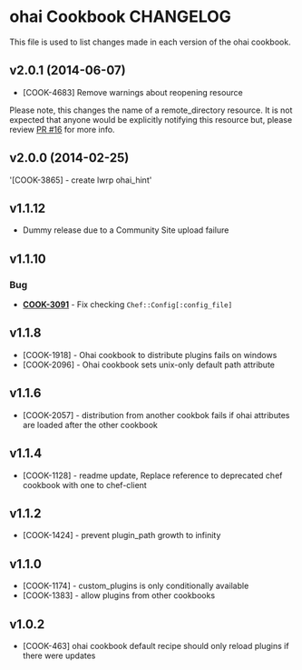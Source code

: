 ohai Cookbook CHANGELOG
=======================
This file is used to list changes made in each version of the ohai cookbook.


v2.0.1 (2014-06-07)
-------------------
* [COOK-4683] Remove warnings about reopening resource

Please note, this changes the name of a remote_directory resource. It is not expected that anyone would be explicitly notifying this resource but, please review [PR #16](https://github.com/opscode-cookbooks/ohai/pull/16/files) for more info.


v2.0.0 (2014-02-25)
-------------------
'[COOK-3865] - create lwrp ohai_hint'


v1.1.12
-------
- Dummy release due to a Community Site upload failure

v1.1.10
-------
### Bug
- **[COOK-3091](https://tickets.opscode.com/browse/COOK-3091)** - Fix checking `Chef::Config[:config_file]`

v1.1.8
------
- [COOK-1918] - Ohai cookbook to distribute plugins fails on windows
- [COOK-2096] - Ohai cookbook sets unix-only default path attribute

v1.1.6
------
- [COOK-2057] - distribution from another cookbok fails if ohai attributes are loaded after the other cookbook

v1.1.4
------
- [COOK-1128] - readme update, Replace reference to deprecated chef cookbook with one to chef-client

v1.1.2
------
- [COOK-1424] - prevent plugin_path growth to infinity

v1.1.0
------
- [COOK-1174] - custom_plugins is only conditionally available
- [COOK-1383] - allow plugins from other cookbooks

v1.0.2
------
- [COOK-463] ohai cookbook default recipe should only reload plugins if there were updates
